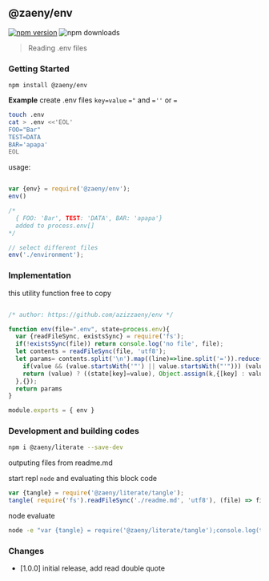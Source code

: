 ## @zaeny/env 

[![npm version](https://img.shields.io/npm/v/@zaeny/env.svg)](https://www.npmjs.com/package/@zaeny/env)
![npm downloads](https://img.shields.io/npm/dm/@zaeny/env.svg)  

> Reading .env files

### Getting Started  
 ``` 
 npm install @zaeny/env
 ``` 

**Example**
create .env files `key=value` `="` and `=''` or `=`

```sh
touch .env
cat > .env <<'EOL'
FOO="Bar"
TEST=DATA
BAR='apapa'
EOL
```

usage:
```js

var {env} = require('@zaeny/env');
env()

/*
  { FOO: 'Bar', TEST: 'DATA', BAR: 'apapa'}  
  added to process.env[]
*/

// select different files
env('./environment'); 

```
### Implementation
this utility function free to copy 

```js path=index.js

/* author: https://github.com/azizzaeny/env */

function env(file=".env", state=process.env){
  var {readFileSync, existsSync} = require('fs');
  if(!existsSync(file)) return console.log('no file', file);
  let contents = readFileSync(file, 'utf8');  
  let params= contents.split('\n').map((line)=>line.split('=')).reduce((k, [key, value])=>{
    if(value && (value.startsWith('"') || value.startsWith("'"))) (value = value.slice(1, -1));
    return (value) ? ((state[key]=value), Object.assign(k,{[key] : value.trim()})) : k ;
  },{});
  return params
}

module.exports = { env }
```

### Development and building codes
```sh
npm i @zaeny/literate --save-dev
```

outputing files from readme.md  

start repl `node` and evaluating this block code  

```js
var {tangle} = require('@zaeny/literate/tangle');
tangle( require('fs').readFileSync('./readme.md', 'utf8'), (file) => file.path );

```

node evaluate  

```sh
node -e "var {tangle} = require('@zaeny/literate/tangle');console.log(tangle( require('fs').readFileSync('./readme.md', 'utf8'), (file) => file.path ));"

```
### Changes 
 - [1.0.0] initial release, add read double quote
 

